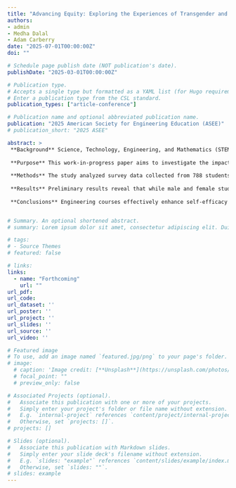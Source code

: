 ```yaml
---
title: "Advancing Equity: Exploring the Experiences of Transgender and Gender Non-Conforming Students in a Pre-College Engineering Course (WIP)"
authors:
- admin
- Medha Dalal
- Adam Carberry
date: "2025-07-01T00:00:00Z"
doi: ""

# Schedule page publish date (NOT publication's date).
publishDate: "2025-03-01T00:00:00Z"

# Publication type.
# Accepts a single type but formatted as a YAML list (for Hugo requirements).
# Enter a publication type from the CSL standard.
publication_types: ["article-conference"]

# Publication name and optional abbreviated publication name.
publication: "2025 American Society for Engineering Education (ASEE)"
# publication_short: "2025 ASEE"

abstract: >
 **Background** Science, Technology, Engineering, and Mathematics (STEM) fields have increasingly highlighted the need to support minority groups to foster a more diverse and     equitable environment. While previous research has concentrated on female students in engineering, studies focusing on TGNC students are limited. Evidence indicates that TGNC students leave STEM disciplines at rates higher than or comparable to those of other marginalized groups.</br>
  
 **Purpose** This work-in-progress paper aims to investigate the impact of pre-college engineering courses on the self-efficacy of high school students, with a focus on Transgender and Gender Non-Conforming (TGNC) students, to advance a more equitable engineering education environment. </br>
  
 **Methods** The study analyzed survey data collected from 788 students across 33 schools in 20 U.S. states and regions who participated in [Project Name REDACTED] courses in the 2022-23 academic year. Statistical analyses, including t-tests and ANOVA, were conducted to compare pre- and post- survey data, assess changes in self-efficacy and identify differences among male, female, and TGNC students.</br>
  
 **Results** Preliminary results reveal that while male and female students exhibited significant increases in self-efficacy after the course, TGNC students did not show similar gains. Additionally, TGNC students reported challenges in perceived support and barriers to pursue an engineering degree compared to male students.</br>
  
 **Conclusions** Engineering courses effectively enhance self-efficacy for male and female students but provide less pronounced benefits for TGNC students. These findings underscore the need for targeted interventions and inclusive course designs to better support TGNC students. Future research will aggregate multi-year data to provide a more comprehensive understanding of these dynamics and inform strategies for fostering inclusivity in engineering education.</br>


# Summary. An optional shortened abstract.
# summary: Lorem ipsum dolor sit amet, consectetur adipiscing elit. Duis posuere tellus ac convallis placerat. Proin tincidunt magna sed ex sollicitudin condimentum.

# tags:
# - Source Themes
# featured: false

# links:
links:
  - name: "Forthcoming"
    url: ""
url_pdf: 
url_code: 
url_dataset: ''
url_poster: ''
url_project: ''
url_slides: ''
url_source: ''
url_video: ''

# Featured image
# To use, add an image named `featured.jpg/png` to your page's folder. 
# image:
  # caption: 'Image credit: [**Unsplash**](https://unsplash.com/photos/jdD8gXaTZsc)'
  # focal_point: ""
  # preview_only: false

# Associated Projects (optional).
#   Associate this publication with one or more of your projects.
#   Simply enter your project's folder or file name without extension.
#   E.g. `internal-project` references `content/project/internal-project/index.md`.
#   Otherwise, set `projects: []`.
# projects: []

# Slides (optional).
#   Associate this publication with Markdown slides.
#   Simply enter your slide deck's filename without extension.
#   E.g. `slides: "example"` references `content/slides/example/index.md`.
#   Otherwise, set `slides: ""`.
# slides: example
---
```

